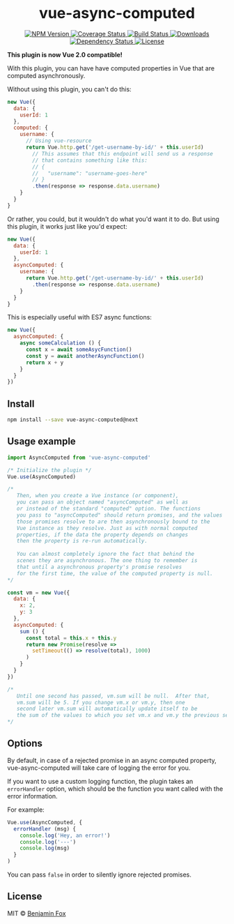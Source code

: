 <big><h1 align="center">vue-async-computed</h1></big>

<p align="center">
  <a href="https://npmjs.org/package/vue-async-computed">
    <img src="https://img.shields.io/npm/v/vue-async-computed.svg?style=flat-square"
         alt="NPM Version">
  </a>

  <a href="https://coveralls.io/r/foxbenjaminfox/vue-async-computed">
    <img src="https://img.shields.io/coveralls/foxbenjaminfox/vue-async-computed.svg?style=flat-square"
         alt="Coverage Status">
  </a>

  <a href="https://travis-ci.org/foxbenjaminfox/vue-async-computed">
    <img src="https://img.shields.io/travis/foxbenjaminfox/vue-async-computed.svg?style=flat-square"
         alt="Build Status">
  </a>

  <a href="https://npmjs.org/package/vue-async-computed">
    <img src="http://img.shields.io/npm/dm/vue-async-computed.svg?style=flat-square"
         alt="Downloads">
  </a>

  <a href="https://david-dm.org/foxbenjaminfox/vue-async-computed.svg">
    <img src="https://david-dm.org/foxbenjaminfox/vue-async-computed.svg?style=flat-square"
         alt="Dependency Status">
  </a>

  <a href="https://github.com/foxbenjaminfox/vue-async-computed/blob/master/LICENSE">
    <img src="https://img.shields.io/npm/l/vue-async-computed.svg?style=flat-square"
         alt="License">
  </a>
</p>

**This plugin is now Vue 2.0 compatible!**

With this plugin, you can have have computed properties in Vue that are computed asynchronously.

Without using this plugin, you can't do this:

````js
new Vue({
  data: {
    userId: 1
  },
  computed: {
    username: {
      // Using vue-resource
      return Vue.http.get('/get-username-by-id/' + this.userId)
        // This assumes that this endpoint will send us a response
        // that contains something like this:
        // { 
        //   "username": "username-goes-here"
        // }
        .then(response => response.data.username)
    }
  }
}
````

Or rather, you could, but it wouldn't do what you'd want it to do. But using this plugin, it works just like you'd expect:

````js
new Vue({
  data: {
    userId: 1
  },
  asyncComputed: {
    username: {
      return Vue.http.get('/get-username-by-id/' + this.userId)
        .then(response => response.data.username)
    }
  }
}
````

This is especially useful with ES7 async functions:

````js
new Vue({
  asyncComputed: {
    async someCalculation () {
      const x = await someAsycFunction()
      const y = await anotherAsyncFunction()
      return x + y
    }
  }
})
````

## Install

````sh
npm install --save vue-async-computed@next
````

## Usage example

````js
import AsyncComputed from 'vue-async-computed'

/* Initialize the plugin */
Vue.use(AsyncComputed)

/*
   Then, when you create a Vue instance (or component),
   you can pass an object named "asyncComputed" as well as
   or instead of the standard "computed" option. The functions
   you pass to "asyncComputed" should return promises, and the values
   those promises resolve to are then asynchronously bound to the
   Vue instance as they resolve. Just as with normal computed
   properties, if the data the property depends on changes
   then the property is re-run automatically.
   
   You can almost completely ignore the fact that behind the
   scenes they are asynchronous. The one thing to remember is
   that until a asynchronous property's promise resolves
   for the first time, the value of the computed property is null.
*/

const vm = new Vue({
  data: {
    x: 2,
    y: 3
  },
  asyncComputed: {
    sum () {
      const total = this.x + this.y
      return new Promise(resolve =>
        setTimeout(() => resolve(total), 1000)
      )
    }
  }
})

/*
   Until one second has passed, vm.sum will be null.  After that,
   vm.sum will be 5. If you change vm.x or vm.y, then one
   second later vm.sum will automatically update itself to be
   the sum of the values to which you set vm.x and vm.y the previous second.
*/
````

## Options

By default, in case of a rejected promise in an async computed property, vue-async-computed will take care of logging the error for you.

If you want to use a custom logging function, the plugin takes an `errorHandler` option, which should be the function you want called with the error information.

For example: 

````js
Vue.use(AsyncComputed, {
  errorHandler (msg) {
    console.log('Hey, an error!')
    console.log('---')
    console.log(msg)
  }
)
````

You can pass `false` in order to silently ignore rejected promises.

## License

MIT © [Benjamin Fox](http://github.com/foxbenjaminfox)

[npm-url]: https://npmjs.org/package/vue-async-computed
[npm-image]: https://img.shields.io/npm/v/vue-async-computed.svg?style=flat-square

[travis-url]: https://travis-ci.org/foxbenjaminfox/vue-async-computed
[travis-image]: https://img.shields.io/travis/foxbenjaminfox/vue-async-computed.svg?style=flat-square

[coveralls-url]: https://coveralls.io/r/foxbenjaminfox/vue-async-computed
[coveralls-image]: https://img.shields.io/coveralls/foxbenjaminfox/vue-async-computed.svg?style=flat-square

[depstat-url]: https://david-dm.org/foxbenjaminfox/vue-async-computed
[depstat-image]: https://david-dm.org/foxbenjaminfox/vue-async-computed.svg?style=flat-square

[download-badge]: http://img.shields.io/npm/dm/vue-async-computed.svg?style=flat-square
